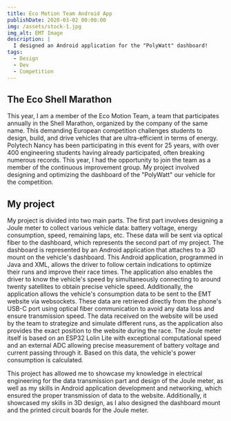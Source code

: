 ```yaml
---
title: Eco Motion Team Android App
publishDate: 2020-03-02 00:00:00
img: /assets/stock-1.jpg
img_alt: EMT Image
description: |
  I designed an Android application for the "PolyWatt" dashboard!
tags:
  - Design
  - Dev
  - Competition
---
```


## The Eco Shell Marathon
This year, I am a member of the Eco Motion Team, a team that participates annually in the Shell Marathon, organized by the company of the same name. This demanding European competition challenges students to design, build, and drive vehicles that are ultra-efficient in terms of energy. Polytech Nancy has been participating in this event for 25 years, with over 400 engineering students having already participated, often breaking numerous records. This year, I had the opportunity to join the team as a member of the continuous improvement group. My project involved designing and optimizing the dashboard of the "PolyWatt" our vehicle for the competition.

## My project
My project is divided into two main parts. The first part involves designing a Joule meter to collect various vehicle data: battery voltage, energy consumption, speed, remaining laps, etc. These data will be sent via optical fiber to the dashboard, which represents the second part of my project. The dashboard is represented by an Android application that attaches to a 3D mount on the vehicle's dashboard. This Android application, programmed in Java and XML, allows the driver to follow certain indications to optimize their runs and improve their race times. The application also enables the driver to know the vehicle's speed by simultaneously connecting to around twenty satellites to obtain precise vehicle speed. Additionally, the application allows the vehicle's consumption data to be sent to the EMT website via websockets. These data are retrieved directly from the phone's USB-C port using optical fiber communication to avoid any data loss and ensure transmission speed. The data received on the website will be used by the team to strategize and simulate different runs, as the application also provides the exact position to the website during the race. The Joule meter itself is based on an ESP32 Lolin Lite with exceptional computational speed and an external ADC allowing precise measurement of battery voltage and current passing through it. Based on this data, the vehicle's power consumption is calculated.

This project has allowed me to showcase my knowledge in electrical engineering for the data transmission part and design of the Joule meter, as well as my skills in Android application development and networking, which ensured the proper transmission of data to the website. Additionally, it showcased my skills in 3D design, as I also designed the dashboard mount and the printed circuit boards for the Joule meter.


